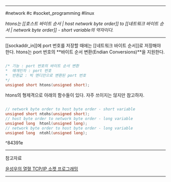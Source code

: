 
---

#network #c #socket_programming #linux

*htons는 [[호스트 바이트 순서 | host network byte order]] to [[네트워크 바이트 순서 | network byte order]] - short variable의 약자이다.*

---

[[sockaddr_in]]에 port 번호를 저장할 때에는 [[네트워크 바이트 순서]]로 저장해야 한다. htons는 port 번호의 **바이트 순서 변환(Endian Conversions)**을 지원한다.

```C

/* 기능 : port 번호의 바이트 순서 변환
*  매개인자 : port 번호
*  반환값 : 빅 엔디안으로 변환된 port 번호
*/
unsigned short htons(unsigned short);

```

htons의 형제격으로 아래의 함수들이 있다. 자주 쓰이지는 않지만 참고하자.

```C

// network byte order to host byte order - short variable
unsigned short ntohs(unsigned short);
// host byte order to network byte order - long variable
unsigned long  htonl(unsigned long);
// network byte order to host byte order - long variable
unsigned long  ntohl(unsigned long);

```

^84391e

---

참고자료

[윤성우의 열혈 TCP/IP 소켓 프로그래밍](https://product.kyobobook.co.kr/detail/S000001589146)

---